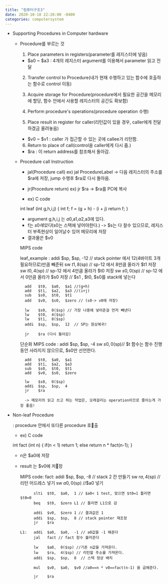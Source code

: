 ```yaml
---
title: "컴퓨터구조3"
date: 2020-10-18 22:26:00 -0400
categories: computersystem
---
```


- Supporting Procedures in Computer hardware

  - Procedure를 부르는 것

    1. Place parameters in registers(parameter를 레지스터에 넣음)

      - $a0 ~ $a3 : 4개의 레지스터 argument를 이용해서 parameter 읽고 전달

    2. Transfer control to Procedure(내가 현재 수행하고 있는 함수에 호출하는 함수로 control 이동)

    3. Acquire storage for Procedure(procedure에서 필요한 공간을 메모리에 할당, 함수 안에서 사용할 레지스터의 공간도 확보함)

    4. Perform procedure's operations(procedure operation 수행)

    5. Place result in register for caller(리턴값이 있을 경우, caller에게 전달하겠금 올려놓음)

    - $v0 ~ $v1 : caller 가 접근할 수 있는 곳에 callee가 리턴함.

    6. Return to place of call(control을 caller에게 다시 줌.)

    - $ra : 이 return address를 참조해서 돌아감.


  - Procedure call Instruction

    - jal(Procedure call)
      ex) jal ProcedureLabel
        -> 다음 레지스터의 주소를 $ra에 저장, jump 수행후 $ra로 다시 돌아옴.

    - jr(Procedure return)
      ex) jr  $ra
        -> $ra를 PC에 복사

    - ex) C code

    int leaf (int g,h,i,j)
    {
      int f;
      f = (g + h) - (i + j)
      return f;
    }

    * argument g,h,i,j 는 $a0,$a1,$a2,$a3에 있다.
    * f는 $s0에 있다($s0는 스택에 넣어야한다.)
    -> $s는 다 찰수 있으므로, 레지스터 부족현상이 일어날수 있어 메모리에 저장
    * 결과물은 $v0

    MIPS code

    leaf_example :
          addi  $sp,  $sp,  -12  // stack pointer 에서 12(4바이트 3개 필요하므로)만큼 빼준뒤
          sw    $t1,  8($sp) // sp-12 에서 8만큼 올라가 $t1 저장
          sw    $t0,  4($sp) // sp-12 에서 4만큼 올라가 $t0 저장
          sw    $s0,  0($sp) // sp-12 에서 0만큼 올라가 $s0 저장
          // $s1 , $t0, $s0를 stack에 넣는다

          add   $t0,  $a0,  $a1 //(g+h)
          add   $t1,  $a2,  $a3 //(i+j)
          sub   $s0,  $t0,  $t1
          add   $v0,  $s0,  $zero // (s0-> v0에 저장)

          lw    $s0,  0($sp) // 가장 나중에 넣어준걸 먼저 빼낸다
          lw    $t0,  4($sp)
          lw    $t1,  8($sp)
          addi  $sp,  $sp,  12  // SP는 원상복귀!

          jr    $ra (다시 돌아감)

    단순화 MIPS code :
          addi  $sp,  $sp,  -4
          sw    $s0,  0($sp)// $t 함수는 함수 진행동안 사라지지 않으므로, $s0만 선언한다.

          add   $t0,  $a0,  $a1
          add   $t1,  $a2,  $a3
          sub   $s0,  $t0,  $t1
          add   $v0,  $s0,  $zero

          lw    $s0,  0($sp)
          addi  $sp,  $sp,  4
          jr    $ra

          -> 메모리의 읽고 쓰고 하는 작업은, 오래걸리는 operation이므로 줄이는게 가장 좋음!

- Non-leaf Procedure

  : procedure 안에서 또다른 procedure 호출

  - ex) C code

  int fact (int n)
  {
      if(n < 1) return 1;
      else return n * fact(n-1);
  }

  * n은 $a0에 저장
  * result 는 $v0에 저장

    MIPS code:
        fact: addi  $sp,  $sp, -8 // stack 2 칸 만들기
              sw    $ra,  4($sp) //리턴 어드레스 넣기
              sw    $a0,  0($sp) //$a0 넣기

              slti  $t0,  $a0,  1 // $a0< 1 test, 맞으면 $t0=1 틀리면 $t0=0
              beq   $t0,  $zero L1 // 틀리면 L1으로 감

              addi  $v0,  $zero 1 // 결과값은 1
              addi  $sp,  $sp,  8 // stack pointer 재조정
              jr    $ra

        L1:   addi  $a0,  $a0,  -1 // a0값을 -1 해준다
              jal   fact // fact 함수 불러준다

              lw    $a0,  0($sp) //기존 n값을 가져온다.
              lw    $ra,  4($sp) // 리턴할 주소를 가져온다.
              addi  $sp,  $sp,  8  // 스텍 정상 배치

              mul   $v0,  $a0,  $v0 //a0==n * v0==fact(n-1) 을 곱해준다.

              jr    $ra
